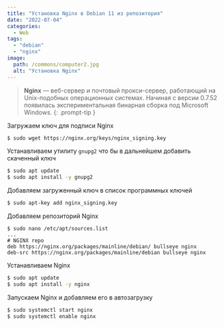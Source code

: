 ```yaml
---
title: "Установка Nginx в Debian 11 из репозитория"
date: "2022-07-04"
categories: 
  - Web
tags: 
  - "debian"
  - "nginx"
image:
  path: /commons/computer2.jpg
  alt: "Установка Nginx"
---
```


> **Nginx** — веб-сервер и почтовый прокси-сервер, работающий на Unix-подобных операционных системах. Начиная с версии 0.7.52 появилась экспериментальная бинарная сборка под Microsoft Windows.
{: .prompt-tip }

Загружаем ключ для подписи Nginx

```sh
$ sudo wget https://nginx.org/keys/nginx_signing.key
```

Устанавливаем утилиту `gnupg2` что бы в дальнейшем добавить скаченный ключ

```sh
$ sudo apt update
$ sudo apt install -y gnupg2
```

Добавляем загруженный ключ в список программных ключей

```sh
$ sudo apt-key add nginx_signing.key
```

Добавляем репозиторий Nginx

```
$ sudo nano /etc/apt/sources.list
...
# NGINX repo
deb https://nginx.org/packages/mainline/debian/ bullseye nginx
deb-src https://nginx.org/packages/mainline/debian bullseye nginx
```

Устанавливаем Nginx

```sh
$ sudo apt update
$ sudo apt install -y nginx
```

Запускаем Nginx и добавляем его в автозагрузку

```sh
$ sudo systemctl start nginx
$ sudo systemctl enable nginx
```
